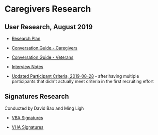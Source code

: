 # Caregivers Research

## User Research, August 2019

* [Research Plan](https://github.com/department-of-veterans-affairs/va.gov-team/blob/master/products/caregivers/discovery/research/discovery-aug-2019/research-plan.md)

* [Conversation Guide - Caregivers](https://github.com/department-of-veterans-affairs/va.gov-team/blob/master/products/caregivers/discovery/research/discovery-aug-2019/caregiver-conversation-guide.md)

* [Conversation Guide - Veterans](https://github.com/department-of-veterans-affairs/va.gov-team/blob/master/products/caregivers/discovery/research/discovery-aug-2019/veteran-conversation-guide.md)

* [Interview Notes](https://github.com/department-of-veterans-affairs/va.gov-team/tree/master/products/caregivers/discovery/research/discovery-aug-2019/notes)

* [Updated Participant Criteria, 2019-08-28](https://github.com/department-of-veterans-affairs/va.gov-team/blob/master/products/caregivers/discovery/research/discovery-aug-2019/updated-participant-criteria.md) - after having multiple participants that didn't actually meet criteria in the first recruiting effort


## Signatures Research

Conducted by David Bao and Ming Ligh

* [VBA Signatures](https://github.com/department-of-veterans-affairs/va.gov-team/tree/master/products/caregivers/discovery/research/signatures-vba)

* [VHA Signatures](https://github.com/department-of-veterans-affairs/va.gov-team/tree/master/products/caregivers/discovery/research/signatures-vha)
